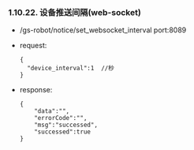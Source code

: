 ### 1.10.22. 设备推送间隔(web-socket)

- /gs-robot/notice/set_websocket_interval port:8089

- request:

  ```
  {
    "device_interval":1  //秒
  }
  ```

- response:

  ```
  {
      "data":"",
      "errorCode":"",
      "msg":"successed",
      "successed":true
  }
  ```